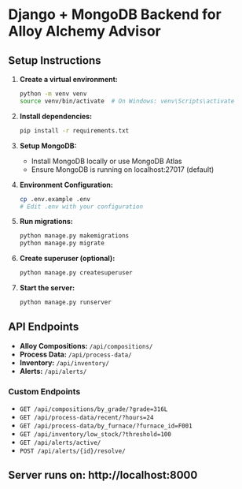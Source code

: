 
# Django + MongoDB Backend for Alloy Alchemy Advisor

## Setup Instructions

1. **Create a virtual environment:**
   ```bash
   python -m venv venv
   source venv/bin/activate  # On Windows: venv\Scripts\activate
   ```

2. **Install dependencies:**
   ```bash
   pip install -r requirements.txt
   ```

3. **Setup MongoDB:**
   - Install MongoDB locally or use MongoDB Atlas
   - Ensure MongoDB is running on localhost:27017 (default)

4. **Environment Configuration:**
   ```bash
   cp .env.example .env
   # Edit .env with your configuration
   ```

5. **Run migrations:**
   ```bash
   python manage.py makemigrations
   python manage.py migrate
   ```

6. **Create superuser (optional):**
   ```bash
   python manage.py createsuperuser
   ```

7. **Start the server:**
   ```bash
   python manage.py runserver
   ```

## API Endpoints

- **Alloy Compositions:** `/api/compositions/`
- **Process Data:** `/api/process-data/`
- **Inventory:** `/api/inventory/`
- **Alerts:** `/api/alerts/`

### Custom Endpoints

- `GET /api/compositions/by_grade/?grade=316L`
- `GET /api/process-data/recent/?hours=24`
- `GET /api/process-data/by_furnace/?furnace_id=F001`
- `GET /api/inventory/low_stock/?threshold=100`
- `GET /api/alerts/active/`
- `POST /api/alerts/{id}/resolve/`

## Server runs on: http://localhost:8000
